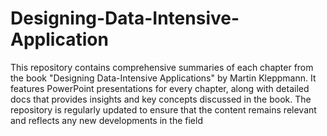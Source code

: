 # Designing-Data-Intensive-Application

This repository contains comprehensive summaries of each chapter from the book "Designing Data-Intensive Applications" by Martin Kleppmann. It features PowerPoint presentations for every chapter, along with detailed docs that provides insights and key concepts discussed in the book. The repository is regularly updated to ensure that the content remains relevant and reflects any new developments in the field
